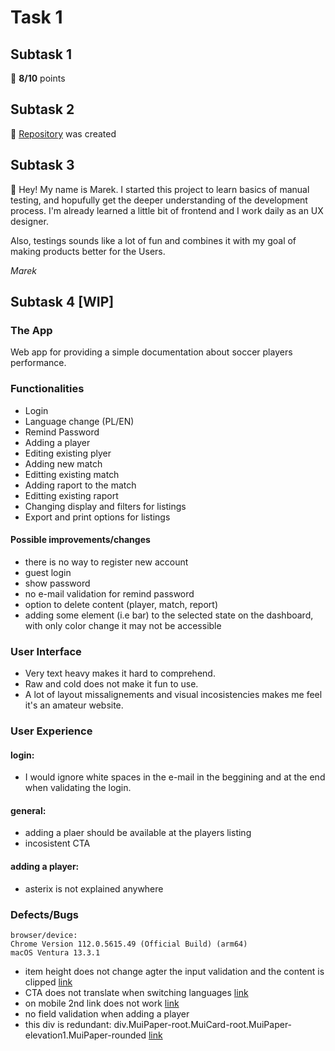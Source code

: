 # Task 1
## Subtask 1
🎯 **8/10** points
## Subtask 2
📁 [Repository](https://github.com/MarekSzmyt/challenge_portfolio_marek) was created
## Subtask 3
👋 Hey! My name is Marek. I started this project to learn basics of manual testing, and hopufully get the deeper understanding of the development process. I'm already learned a little bit of frontend and I work daily as an UX designer.

Also, testings sounds like a lot of fun and combines it with my goal of making products better for the Users.

*Marek*
## Subtask 4 [WIP]

### The App
Web app for providing a simple documentation about soccer players performance.

### Functionalities
- Login
- Language change (PL/EN)
- Remind Password
- Adding a player
- Editing existing plyer
- Adding new match
- Editting existing match
- Adding raport to the match
- Editting existing raport
- Changing display and filters for listings
- Export and print options for listings

#### Possible improvements/changes
- there is no way to register new account
- guest login
- show password
- no e-mail validation for remind password 
- option to delete content (player, match, report)
- adding some element (i.e bar) to the selected state on the dashboard, with only color change it may not be accessible

### User Interface
- Very text heavy makes it hard to comprehend.
- Raw and cold does not make it fun to use.
- A lot of layout missalignements and visual incosistencies makes me feel it's an amateur website.

### User Experience

#### login:
- I would ignore white spaces in the e-mail in the beggining and at the end when validating the login.
#### general:
- adding a plaer should be available at the players listing
- incosistent CTA
#### adding a player:
- asterix is not explained anywhere

### Defects/Bugs

```
browser/device:
Chrome Version 112.0.5615.49 (Official Build) (arm64)
macOS Ventura 13.3.1
```

- item height does not change agter the input validation and the content is clipped
[link](https://drive.google.com/file/d/1E5N0RRIn5uAk1FMyEWeSKltIfdtt2rC_/view?usp=share_link)
- CTA does not translate when switching languages
[link](https://drive.google.com/file/d/1IzgpUwrBtnaB2PrmrjlOMdNfnviukMO8/view?usp=share_link)
- on mobile 2nd link does not work
[link](https://drive.google.com/file/d/1FTmVPSFOrutoswQQB3rpbxnGTKUArZa6/view?usp=share_link)
- no field validation when adding a player
- this div is redundant: div.MuiPaper-root.MuiCard-root.MuiPaper-elevation1.MuiPaper-rounded
[link](https://drive.google.com/file/d/1XXIQ4lls4ANVSmY77p10eOPnWVpo-xtU/view?usp=share_link)
